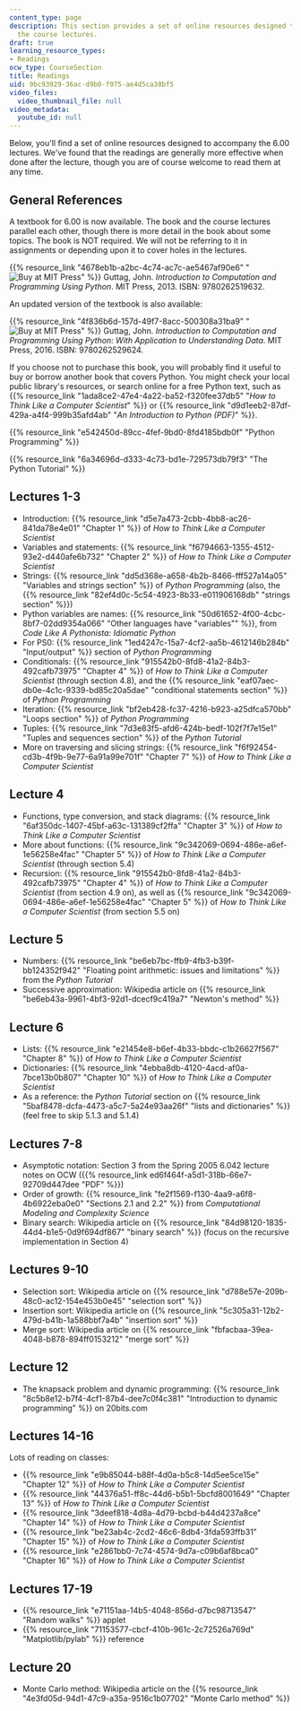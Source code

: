 ```yaml
---
content_type: page
description: This section provides a set of online resources designed to accompany
  the course lectures.
draft: true
learning_resource_types:
- Readings
ocw_type: CourseSection
title: Readings
uid: 9bc93929-36ac-d9b0-f975-ae4d5ca38bf5
video_files:
  video_thumbnail_file: null
video_metadata:
  youtube_id: null
---
```

Below, you'll find a set of online resources designed to accompany the 6.00 lectures. We've found that the readings are generally more effective when done after the lecture, though you are of course welcome to read them at any time.

General References
------------------

A textbook for 6.00 is now available. The book and the course lectures parallel each other, though there is more detail in the book about some topics. The book is NOT required. We will not be referring to it in assignments or depending upon it to cover holes in the lectures.

{{% resource_link "4678eb1b-a2bc-4c74-ac7c-ae5467af90e6" "![Buy at MIT Press](/images/mp_logo.gif)" %}} Guttag, John. _Introduction to Computation and Programming Using Python_. MIT Press, 2013. ISBN: 9780262519632.

An updated version of the textbook is also available:

{{% resource_link "4f836b6d-157d-49f7-8acc-500308a31ba9" "![Buy at MIT Press](/images/mp_logo.gif)" %}} Guttag, John. _Introduction to Computation and Programming Using Python: With Application to Understanding Data_. MIT Press, 2016. ISBN: 9780262529624.

If you choose not to purchase this book, you will probably find it useful to buy or borrow another book that covers Python. You might check your local public library's resources, or search online for a free Python text, such as {{% resource_link "1ada8ce2-47e4-4a22-ba52-f320fee37db5" "_How to Think Like a Computer Scientist_" %}} or {{% resource_link "d9d1eeb2-87df-429a-a4f4-999b35afd4ab" "_An Introduction to Python (PDF)_" %}}.

{{% resource_link "e542450d-89cc-4fef-9bd0-8fd4185bdb0f" "Python Programming" %}}

{{% resource_link "6a34696d-d333-4c73-bd1e-729573db79f3" "The Python Tutorial" %}}

Lectures 1-3
------------

*   Introduction: {{% resource_link "d5e7a473-2cbb-4bb8-ac26-841da78e4e01" "Chapter 1" %}} of _How to Think Like a Computer Scientist_
*   Variables and statements: {{% resource_link "f6794663-1355-4512-93e2-d440afe6b732" "Chapter 2" %}} of _How to Think Like a Computer Scientist_
*   Strings: {{% resource_link "dd5d368e-a658-4b2b-8466-fff527a14a05" "Variables and strings section" %}} of _Python Programming_ (also, the {{% resource_link "82ef4d0c-5c54-4923-8b33-e011906168db" "strings section" %}})
*   Python variables are names: {{% resource_link "50d61652-4f00-4cbc-8bf7-02dd9354a066" "Other languages have \"variables\"" %}}, from _Code Like A Pythonista: Idiomatic Python_
*   For PS0: {{% resource_link "1ed4247c-15a7-4cf2-aa5b-4612146b284b" "Input/output" %}} section of _Python Programming_
*   Conditionals: {{% resource_link "915542b0-8fd8-41a2-84b3-492cafb73975" "Chapter 4" %}} of _How to Think Like a Computer Scientist_ (through section 4.8), and the {{% resource_link "eaf07aec-db0e-4c1c-9339-bd85c20a5dae" "conditional statements section" %}} of _Python Programming_
*   Iteration: {{% resource_link "bf2eb428-fc37-4216-b923-a25dfca570bb" "Loops section" %}} of _Python Programming_
*   Tuples: {{% resource_link "7d3e83f5-afd6-424b-bedf-102f7f7e15e1" "Tuples and sequences section" %}} of the _Python Tutorial_
*   More on traversing and slicing strings: {{% resource_link "f6f92454-cd3b-4f9b-9e77-6a91a99e701f" "Chapter 7" %}} of _How to Think Like a Computer Scientist_

Lecture 4
---------

*   Functions, type conversion, and stack diagrams: {{% resource_link "6af350dc-1407-45bf-a63c-131389cf2ffa" "Chapter 3" %}} of _How to Think Like a Computer Scientist_
*   More about functions: {{% resource_link "9c342069-0694-486e-a6ef-1e56258e4fac" "Chapter 5" %}} of _How to Think Like a Computer Scientist_ (through section 5.4)
*   Recursion: {{% resource_link "915542b0-8fd8-41a2-84b3-492cafb73975" "Chapter 4" %}} of _How to Think Like a Computer Scientist_ (from section 4.9 on), as well as {{% resource_link "9c342069-0694-486e-a6ef-1e56258e4fac" "Chapter 5" %}} of _How to Think Like a Computer Scientist_ (from section 5.5 on)

Lecture 5
---------

*   Numbers: {{% resource_link "be6eb7bc-ffb9-4fb3-b39f-bb124352f942" "Floating point arithmetic: issues and limitations" %}} from the _Python Tutorial_
*   Successive approximation: Wikipedia article on {{% resource_link "be6eb43a-9961-4bf3-92d1-dcecf9c419a7" "Newton's method" %}}

Lecture 6
---------

*   Lists: {{% resource_link "e21454e8-b6ef-4b33-bbdc-c1b26627f567" "Chapter 8" %}} of _How to Think Like a Computer Scientist_
*   Dictionaries: {{% resource_link "4ebba8db-4120-4acd-af0a-7bce13b0b807" "Chapter 10" %}} of _How to Think Like a Computer Scientist_
*   As a reference: the _Python Tutorial_ section on {{% resource_link "5baf8478-dcfa-4473-a5c7-5a24e93aa26f" "lists and dictionaries" %}} (feel free to skip 5.1.3 and 5.1.4)

Lectures 7-8
------------

*   Asymptotic notation: Section 3 from the Spring 2005 6.042 lecture notes on OCW ({{% resource_link ed6f464f-a5d1-318b-66e7-92709d447dee "PDF" %}})
*   Order of growth: {{% resource_link "fe2f1569-f130-4aa9-a6f8-4b6922eba0e0" "Sections 2.1 and 2.2" %}} from _Computational Modeling and Complexity Science_
*   Binary search: Wikipedia article on {{% resource_link "84d98120-1835-44d4-b1e5-0d9f694df867" "binary search" %}} (focus on the recursive implementation in Section 4)

Lectures 9-10
-------------

*   Selection sort: Wikipedia article on {{% resource_link "d788e57e-209b-48c0-ac12-154e453b0e45" "selection sort" %}}
*   Insertion sort: Wikipedia article on {{% resource_link "5c305a31-12b2-479d-b41b-1a588bbf7a4b" "insertion sort" %}}
*   Merge sort: Wikipedia article on {{% resource_link "fbfacbaa-39ea-4048-b878-894ff0153212" "merge sort" %}}

Lecture 12
----------

*   The knapsack problem and dynamic programming: {{% resource_link "8c5b8e12-b7f4-4cf1-87b4-dee7c0f4c381" "Introduction to dynamic programming" %}} on 20bits.com

Lectures 14-16
--------------

Lots of reading on classes:

*   {{% resource_link "e9b85044-b88f-4d0a-b5c8-14d5ee5ce15e" "Chapter 12" %}} of _How to Think Like a Computer Scientist_
*   {{% resource_link "44376a51-ff8c-44d6-b5b1-5bcfd8001649" "Chapter 13" %}} of _How to Think Like a Computer Scientist_
*   {{% resource_link "3deef818-4d8a-4d79-bcbd-b44d4237a8ce" "Chapter 14" %}} of _How to Think Like a Computer Scientist_
*   {{% resource_link "be23ab4c-2cd2-46c6-8db4-3fda593ffb31" "Chapter 15" %}} of _How to Think Like a Computer Scientist_
*   {{% resource_link "e2861bb0-7c74-4574-9d7a-c09b6af8bca0" "Chapter 16" %}} of _How to Think Like a Computer Scientist_

Lectures 17-19
--------------

*   {{% resource_link "e71151aa-14b5-4048-856d-d7bc98713547" "Random walks" %}} applet
*   {{% resource_link "71153577-cbcf-410b-961c-2c72526a769d" "Matplotlib/pylab" %}} reference

Lecture 20
----------

*   Monte Carlo method: Wikipedia article on the {{% resource_link "4e3fd05d-94d1-47c9-a35a-9516c1b07702" "Monte Carlo method" %}}